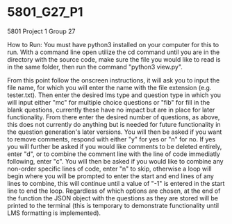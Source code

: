 # 5801_G27_P1
5801 Project 1 Group 27 


How to Run:
You must have python3 installed on your computer for this to run.
With a command line open utilize the cd command until you are in the directory with the source code, 
make sure the file you would like to read is in the same folder, then run the command "python3 view.py".

From this point follow the onscreen instructions, it will ask you to input the file name, for which you will enter 
the name with the file extension (e.g. tester.txt). Then enter the desired lms type and question type in which you will input either "mc" for multiple choice questions or "fib" for fill in the blank questions, 
currently these have no impact but are in place for later functionality. From there enter the desired number of questions, 
as above, this does not currently do anything but is needed for future functionality in the question generation's later versions. You will then be 
asked if you want to remove comments, respond with either "y" for yes or "n" for no. If yes you will further be asked if 
you would like comments to be deleted entirely, enter "d", or to combine the comment line with the line of code immediatly following,
enter "c". You will then be asked if you would like to combine any non-order specific lines of code, enter "n" to skip, 
otherwise a loop will begin where you will be prompted to enter the start and end lines of any lines to combine, this will 
continue until a value of "-1" is entered in the start line to end the loop. Regardless of which options are chosen, at the
end of the function the JSON object with the questions as they are stored will be printed to the terminal (this is temporary 
to demonstrate functionality until LMS formatting is implemented).

